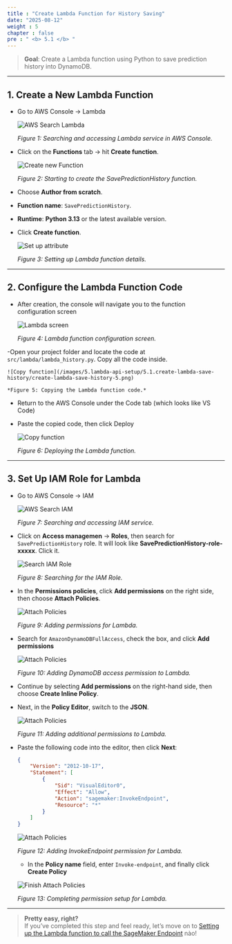 ```yaml
---
title : "Create Lambda Function for History Saving"
date: "2025-08-12"
weight : 5
chapter : false
pre : " <b> 5.1 </b> "
---
```


> **Goal**: Create a Lambda function using Python to save prediction history into DynamoDB.

---

## 1. Create a New Lambda Function

- Go to AWS Console → Lambda

    ![AWS Search Lambda](/images/5.lambda-api-setup/5.1.create-lambda-save-history/create-lambda-save-history-1.png)  

    *Figure 1: Searching and accessing Lambda service in AWS Console.*

- Click on the **Functions** tab → hit **Create function**.  

    ![Create new Function](/images/5.lambda-api-setup/5.1.create-lambda-save-history/create-lambda-save-history-2.png)    

    *Figure 2: Starting to create the SavePredictionHistory function.*

- Choose **Author from scratch**.  
- **Function name**: `SavePredictionHistory`.
- **Runtime**: **Python 3.13**  or the latest available version.
- Click **Create function**.

    ![Set up attribute](/images/5.lambda-api-setup/5.1.create-lambda-save-history/create-lambda-save-history-3.png)  

    *Figure 3: Setting up Lambda function details.*

---

## 2. Configure the Lambda Function Code

- After creation, the console will navigate you to the function configuration screen

    ![Lambda screen](/images/5.lambda-api-setup/5.1.create-lambda-save-history/create-lambda-save-history-4.png)  

    *Figure 4: Lambda function configuration screen.*

-Open your project folder and locate the code at `src/lambda/lambda_history.py`. Copy all the code inside.

    ![Copy function](/images/5.lambda-api-setup/5.1.create-lambda-save-history/create-lambda-save-history-5.png)  

    *Figure 5: Copying the Lambda function code.*

- Return to the AWS Console under the Code tab (which looks like VS Code)

- Paste the copied code, then click Deploy

    ![Copy function](/images/5.lambda-api-setup/5.1.create-lambda-save-history/create-lambda-save-history-6.png)  

    *Figure 6: Deploying the Lambda function.*

---

## 3. Set Up IAM Role for Lambda

- Go to AWS Console → IAM

    ![AWS Search IAM](/images/5.lambda-api-setup/5.1.create-lambda-save-history/create-lambda-save-history-7.png)  

    *Figure 7: Searching and accessing IAM service.*

- Click on **Access managemen** → **Roles**, then search for `SavePredictionHistory` role. It will look like **SavePredictionHistory-role-xxxxx**. Click it.

    ![Search IAM Role](/images/5.lambda-api-setup/5.1.create-lambda-save-history/create-lambda-save-history-8.png)  

    *Figure 8: Searching for the IAM Role.*

- In the **Permissions policies**, click **Add permissions** on the right side, then choose **Attach Policies**.

    ![Attach Policies](/images/5.lambda-api-setup/5.1.create-lambda-save-history/create-lambda-save-history-9.png)  

    *Figure 9: Adding permissions for Lambda.*
 
- Search for `AmazonDynamoDBFullAccess`, check the box, and click **Add permissions**

    ![Attach Policies](/images/5.lambda-api-setup/5.1.create-lambda-save-history/create-lambda-save-history-9.png)  

    *Figure 10: Adding DynamoDB access permission to Lambda.*

- Continue by selecting **Add permissions**  on the right-hand side, then choose **Create Inline Policy**.
- Next, in the **Policy Editor**, switch to the **JSON**.

    ![Attach Policies](/images/5.lambda-api-setup/5.2.create-lambda-call-sagemaker/create-lambda-call-sagemaker-11.png)  

    *Figure 11: Adding additional permissions to Lambda.*

- Paste the following code into the editor, then click **Next**:

    ```json
    {
        "Version": "2012-10-17",
        "Statement": [
            {
                "Sid": "VisualEditor0",
                "Effect": "Allow",
                "Action": "sagemaker:InvokeEndpoint",
                "Resource": "*"
            }
        ]
    }
    ```

    ![Attach Policies](/images/5.lambda-api-setup/5.2.create-lambda-call-sagemaker/create-lambda-call-sagemaker-12.png)  

    *Figure 12: Adding InvokeEndpoint permission for Lambda.*

    - In the **Policy name** field, enter `Invoke-endpoint`, and finally click **Create Policy**

    ![Finish Attach Policies](/images/5.lambda-api-setup/5.2.create-lambda-call-sagemaker/create-lambda-call-sagemaker-12.png)  

    *Figure 13: Completing permission setup for Lambda.*

---

> **Pretty easy, right?**  
> If you’ve completed this step and feel ready, let’s move on to [Setting up the Lambda function to call the SageMaker Endpoint](/5-lambda-api-setup/5.2-create-lambda-call-sagemaker) nào!